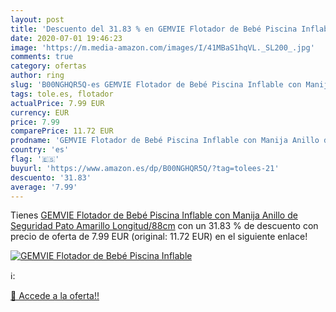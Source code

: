 ```yaml
---
layout: post
title: 'Descuento del 31.83 % en GEMVIE Flotador de Bebé Piscina Inflable'
date: 2020-07-01 19:46:23
image: 'https://m.media-amazon.com/images/I/41MBaS1hqVL._SL200_.jpg'
comments: true
category: ofertas
author: ring
slug: 'B00NGHQR5Q-es GEMVIE Flotador de Bebé Piscina Inflable con Manija Anillo...'
tags: tole.es, flotador
actualPrice: 7.99 EUR
currency: EUR
price: 7.99
comparePrice: 11.72 EUR
prodname: 'GEMVIE Flotador de Bebé Piscina Inflable con Manija Anillo de Seguridad Pato Amarillo Longitud/88cm'
country: 'es'
flag: '🇪🇸'
buyurl: 'https://www.amazon.es/dp/B00NGHQR5Q/?tag=tolees-21'
descuento: '31.83'
average: '7.99'
---
```


Tienes [GEMVIE Flotador de Bebé Piscina Inflable con Manija Anillo de Seguridad Pato Amarillo Longitud/88cm](https://www.amazon.es/dp/B00NGHQR5Q/?tag=tolees-21) con un 31.83 % de descuento con precio de oferta de 7.99 EUR (original: 11.72 EUR) en el siguiente enlace!

[![GEMVIE Flotador de Bebé Piscina Inflable](https://m.media-amazon.com/images/I/41MBaS1hqVL._SL200_.jpg)](https://www.amazon.es/dp/B00NGHQR5Q/?tag=tolees-21)

ℹ️:


[🛒 Accede a la oferta!!](https://www.amazon.es/dp/B00NGHQR5Q/?tag=tolees-21)
